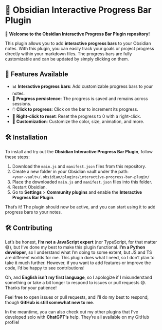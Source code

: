 # 📄 Obsidian Interactive Progress Bar Plugin

👋 **Welcome to the Obsidian Interactive Progress Bar Plugin repository!**

This plugin allows you to add **interactive progress bars** to your Obsidian notes. With this plugin, you can easily track your goals or project progress directly within your markdown files. The progress bars are fully customizable and can be updated by simply clicking on them.

## 🚀 Features Available

- 📊 **Interactive progress bars**: Add customizable progress bars to your notes.
- 🔄 **Progress persistence**: The progress is saved and remains across sessions.
- 🖱️ **Click to progress**: Click on the bar to increment its progress.
- 🔁 **Right-click to reset**: Reset the progress to 0 with a right-click.
- 🎨 **Customization**: Customize the color, size, animation, and more.

## 🛠️ Installation

To install and try out the **Obsidian Interactive Progress Bar Plugin**, follow these steps:

1. Download the `main.js` and `manifest.json` files from this repository.
2. Create a new folder in your Obsidian vault under the path:  
   `<your-vault>/.obsidian/plugins/interactive-progress-bar-plugin/`
3. Place the downloaded `main.js` and `manifest.json` files into this folder.
4. Restart Obsidian.
5. Go to **Settings** > **Community plugins** and enable the **Interactive Progress Bar Plugin**.

That’s it! The plugin should now be active, and you can start using it to add progress bars to your notes.

## 🛠️ Contributing

Let’s be honest, **I’m not a JavaScript expert** (nor TypeScript, for that matter 😅), but I’ve done my best to make this plugin functional. **I’m a Python developer**, so I understand what I’m doing to some extent, but JS and TS are different worlds for me. This plugin does what I need, so I don’t plan to take it much further. However, if you want to add features or improve the code, I’d be happy to see contributions!

Oh, and **English isn’t my first language**, so I apologize if I misunderstand something or take a bit longer to respond to issues or pull requests 😅. Thanks for your patience!

Feel free to open issues or pull requests, and I’ll do my best to respond, though **GitHub is still somewhat new to me**.

In the meantime, you can also check out my other plugins that I’ve developed solo with **ChatGPT’s** help. They’re all available on my GitHub profile!
